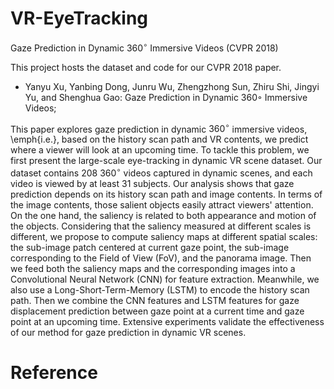 # VR-EyeTracking
Gaze Prediction in Dynamic $360^\circ$ Immersive Videos (CVPR 2018)

This project hosts the dataset and code for our CVPR 2018 paper.

 - Yanyu Xu, Yanbing Dong, Junru Wu, Zhengzhong Sun, Zhiru Shi, Jingyi Yu, and Shenghua Gao: Gaze Prediction in Dynamic 360◦ Immersive Videos;

This paper explores gaze prediction in dynamic $360^\circ$ immersive videos, \emph{i.e.}, based on the history scan path and VR contents, we predict where a viewer will look at an upcoming time. To tackle this problem, we first present the large-scale eye-tracking in dynamic VR scene dataset. Our dataset contains 208 $360^\circ$ videos captured in dynamic scenes, and each video is viewed by at least 31 subjects. Our analysis shows that gaze prediction depends on its history scan path and image contents. In terms of the image contents, those salient objects easily attract viewers' attention. On the one hand, the saliency is related to both appearance and motion of the objects. Considering that the saliency measured at different scales is different, we propose to compute saliency maps at different spatial scales: the sub-image patch centered at current gaze point, the sub-image corresponding to the Field of View (FoV), and the panorama image. Then we feed both the saliency maps and the corresponding images into a Convolutional Neural Network (CNN) for feature extraction. Meanwhile, we also use a Long-Short-Term-Memory (LSTM) to encode the history scan path. Then we combine the CNN features and LSTM features for gaze displacement prediction between gaze point at a current time and gaze point at an upcoming time. Extensive experiments validate the effectiveness of our method for gaze prediction in dynamic VR scenes.

# Reference
